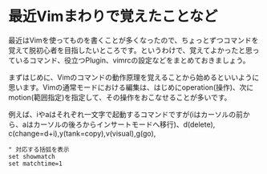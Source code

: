 # 最近Vimまわりで覚えたことなど

最近はVimを使ってものを書くことが多くなったので、ちょっとずつコマンドを覚えて脱初心者を目指したいところです。というわけで、覚えてよかったと思っているコマンド、役立つPlugin、vimrcの設定などをまとめておきましょう。

まずはじめに、Vimのコマンドの動作原理を覚えることから始めるといいように思います。Vimの通常モードにおける編集は、はじめにoperation(操作)、次にmotion(範囲指定)を指定して、その操作をおこなせることが多いです。

例えば、iやaはそれぞれ一文字で起動するコマンドですが(iはカーソルの前から、aはカーソルの後ろからインサートモードへ移行)、d(delete), c(change=d+i),y(tank=copy),v(visual),g(go),



    " 対応する括弧を表示
    set showmatch
    set matchtime=1

